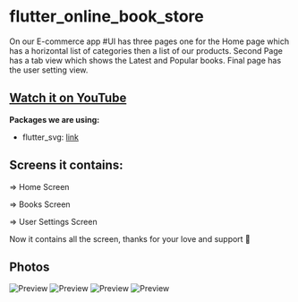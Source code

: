 # flutter_online_book_store

On our E-commerce app #UI has three pages one for the Home page which has a horizontal list of categories then a list of our products. Second Page has a tab view which shows the Latest and Popular books. Final page has the user setting view.

## [Watch it on YouTube](https://www.youtube.com/watch?v=yXmQKBA5ppE&list=PL6vcAuTKAaYdRkc_jt08x23plwGAYiGTU)

**Packages we are using:**

- flutter_svg: [link](https://pub.dev/packages/flutter_svg)


## Screens it contains:

=> Home Screen

=> Books Screen

=> User Settings Screen

Now it contains all the screen, thanks for your love and support 🙏 

## Photos
![Preview](/Ui1.png)
![Preview](Ui2.png)
![Preview](Ui3.png)
![Preview](Ui4.png)

